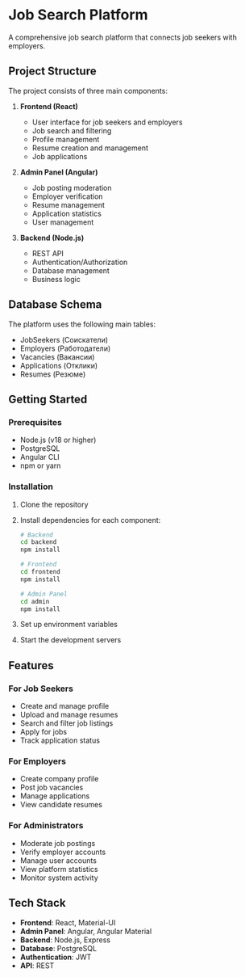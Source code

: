 # Job Search Platform

A comprehensive job search platform that connects job seekers with employers.

## Project Structure

The project consists of three main components:

1. **Frontend (React)**
   - User interface for job seekers and employers
   - Job search and filtering
   - Profile management
   - Resume creation and management
   - Job applications

2. **Admin Panel (Angular)**
   - Job posting moderation
   - Employer verification
   - Resume management
   - Application statistics
   - User management

3. **Backend (Node.js)**
   - REST API
   - Authentication/Authorization
   - Database management
   - Business logic

## Database Schema

The platform uses the following main tables:
- JobSeekers (Соискатели)
- Employers (Работодатели)
- Vacancies (Вакансии)
- Applications (Отклики)
- Resumes (Резюме)

## Getting Started

### Prerequisites
- Node.js (v18 or higher)
- PostgreSQL
- Angular CLI
- npm or yarn

### Installation

1. Clone the repository
2. Install dependencies for each component:
   ```bash
   # Backend
   cd backend
   npm install

   # Frontend
   cd frontend
   npm install

   # Admin Panel
   cd admin
   npm install
   ```

3. Set up environment variables
4. Start the development servers

## Features

### For Job Seekers
- Create and manage profile
- Upload and manage resumes
- Search and filter job listings
- Apply for jobs
- Track application status

### For Employers
- Create company profile
- Post job vacancies
- Manage applications
- View candidate resumes

### For Administrators
- Moderate job postings
- Verify employer accounts
- Manage user accounts
- View platform statistics
- Monitor system activity

## Tech Stack

- **Frontend**: React, Material-UI
- **Admin Panel**: Angular, Angular Material
- **Backend**: Node.js, Express
- **Database**: PostgreSQL
- **Authentication**: JWT
- **API**: REST 